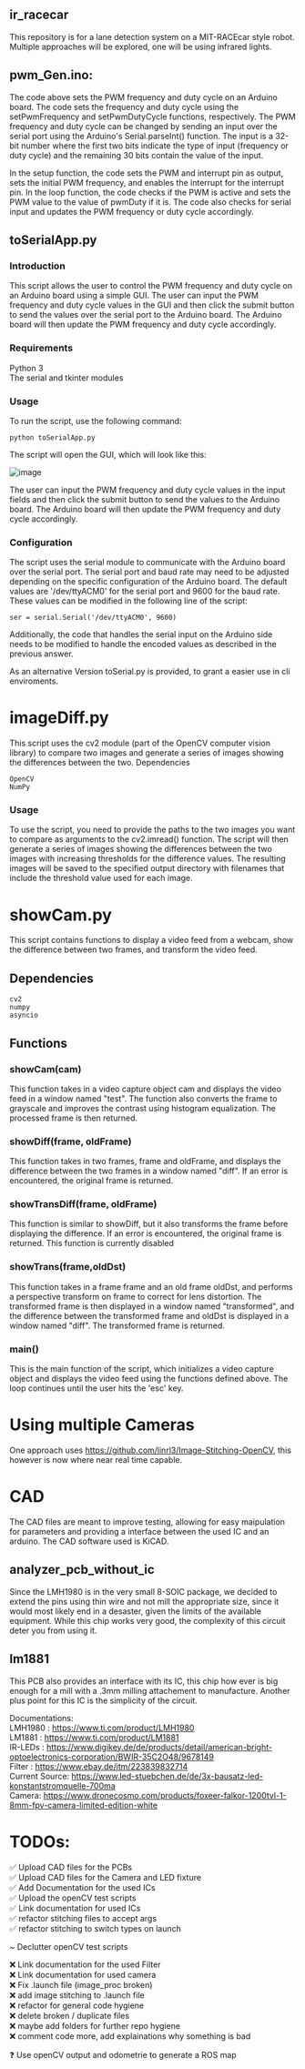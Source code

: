 ## ir_racecar
This repository is for a lane detection system on a MIT-RACEcar style robot. Multiple approaches will be explored, one will be using infrared lights.


## pwm_Gen.ino:  
The code above sets the PWM frequency and duty cycle on an Arduino board. The code sets the frequency and duty cycle using the setPwmFrequency and setPwmDutyCycle functions, respectively. The PWM frequency and duty cycle can be changed by sending an input over the serial port using the Arduino's Serial.parseInt() function. The input is a 32-bit number where the first two bits indicate the type of input (frequency or duty cycle) and the remaining 30 bits contain the value of the input.

In the setup function, the code sets the PWM and interrupt pin as output, sets the initial PWM frequency, and enables the interrupt for the interrupt pin. In the loop function, the code checks if the PWM is active and sets the PWM value to the value of pwmDuty if it is. The code also checks for serial input and updates the PWM frequency or duty cycle accordingly.

## toSerialApp.py  
### Introduction  
This script allows the user to control the PWM frequency and duty cycle on an Arduino board using a simple GUI. The user can input the PWM frequency and duty cycle values in the GUI and then click the submit button to send the values over the serial port to the Arduino board. The Arduino board will then update the PWM frequency and duty cycle accordingly.  

### Requirements  
Python 3  
The serial and tkinter modules  
### Usage  
To run the script, use the following command:  
```
python toSerialApp.py  
```
The script will open the GUI, which will look like this:  

![image](https://user-images.githubusercontent.com/82340152/206192625-6f232108-07b7-4e09-b40d-583ecb57c22b.png)

The user can input the PWM frequency and duty cycle values in the input fields and then click the submit button to send the values to the Arduino board. The Arduino board will then update the PWM frequency and duty cycle accordingly.  

### Configuration  
The script uses the serial module to communicate with the Arduino board over the serial port. The serial port and baud rate may need to be adjusted depending on the specific configuration of the Arduino board. The default values are '/dev/ttyACM0' for the serial port and 9600 for the baud rate. These values can be modified in the following line of the script:  

```
ser = serial.Serial('/dev/ttyACM0', 9600)
```
Additionally, the code that handles the serial input on the Arduino side needs to be modified to handle the encoded values as described in the previous answer.

As an alternative Version toSerial.py is provided, to grant a easier use in cli enviroments.


# imageDiff.py

This script uses the cv2 module (part of the OpenCV computer vision library) to compare two images and generate a series of images showing the differences between the two.
Dependencies

    OpenCV
    NumPy

### Usage

To use the script, you need to provide the paths to the two images you want to compare as arguments to the cv2.imread() function. The script will then generate a series of images showing the differences between the two images with increasing thresholds for the difference values. The resulting images will be saved to the specified output directory with filenames that include the threshold value used for each image.


# showCam.py

This script contains functions to display a video feed from a webcam, show the difference between two frames, and transform the video feed.
## Dependencies

    cv2
    numpy
    asyncio

## Functions
### showCam(cam)

This function takes in a video capture object cam and displays the video feed in a window named "test". The function also converts the frame to grayscale and improves the contrast using histogram equalization. The processed frame is then returned.
### showDiff(frame, oldFrame)

This function takes in two frames, frame and oldFrame, and displays the difference between the two frames in a window named "diff". If an error is encountered, the original frame is returned.
### showTransDiff(frame, oldFrame)

This function is similar to showDiff, but it also transforms the frame before displaying the difference. If an error is encountered, the original frame is returned.
This function is currently disabled
### showTrans(frame,oldDst)

This function takes in a frame frame and an old frame oldDst, and performs a perspective transform on frame to correct for lens distortion. The transformed frame is then displayed in a window named "transformed", and the difference between the transformed frame and oldDst is displayed in a window named "diff". The transformed frame is returned.
### main()

This is the main function of the script, which initializes a video capture object and displays the video feed using the functions defined above. The loop continues until the user hits the 'esc' key.

# Using multiple Cameras
One approach uses https://github.com/linrl3/Image-Stitching-OpenCV, this however is now where near real time capable.

# CAD
The CAD files are meant to improve testing, allowing for easy maipulation for parameters and providing a interface between the used IC and an arduino.
The CAD software used is KiCAD.

## analyzer_pcb_without_ic
Since the LMH1980 is in the very small 8-SOIC package, we decided to extend the pins using thin wire and not mill the appropriate size, since it would most likely end in a desaster, given the limits of the available equipment. While this chip works very good, the complexity of this circuit deter you from using it.  

## lm1881
This PCB also provides an interface with its IC, this chip how ever is big enough for a mill with a .3mm milling attachement to manufacture. Another plus point for this IC is the simplicity of the circuit.  

Documentations:  
LMH1980 : https://www.ti.com/product/LMH1980  
LM1881  : https://www.ti.com/product/LM1881  
IR-LEDs : https://www.digikey.de/de/products/detail/american-bright-optoelectronics-corporation/BWIR-35C2O48/9678149  
Filter  : https://www.ebay.de/itm/223839832714  
Current Source: https://www.led-stuebchen.de/de/3x-bausatz-led-konstantstromquelle-700ma  
Camera: https://www.dronecosmo.com/products/foxeer-falkor-1200tvl-1-8mm-fpv-camera-limited-edition-white  

# TODOs:  

✅ Upload CAD files for the PCBs   
✅ Upload CAD files for the Camera and LED fixture  
✅ Add Documentation for the used ICs  
✅ Upload the openCV test scripts  
✅ Link documentation for used ICs  
✅ refactor stitching files to accept args  
✅ refactor stitching to switch types on launch  
  
~  Declutter openCV test scripts  
  
❌ Link documentation for the used Filter  
❌ Link documentation for used camera  
❌ Fix .launch file (image_proc broken)  
❌ add image stitching to .launch file  
❌ refactor for general code hygiene  
❌ delete broken / duplicate files  
❌ maybe add folders for further repo hygiene  
❌ comment code more, add explainations why something is bad  
  
❓  Use openCV output and odometrie to generate a ROS map    


